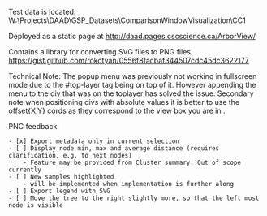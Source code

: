 Test data is located: W:\Projects\DAAD\GSP_Datasets\ComparisonWindowVisualization\CC1

Deployed as a static page at http://daad.pages.cscscience.ca/ArborView/

Contains a library for converting SVG files to PNG files
https://gist.github.com/rokotyan/0556f8facbaf344507cdc45dc3622177


Technical Note:
The popup menu was previously not working in fullscreen mode due to the #top-layer tag being on top of it. However appending the menu to the div that was on the toplayer has solved the issue. Secondary note when positioning divs with absolute values it is better to use the offset{X,Y} cords as they correspond to the view box you are in .


PNC feedback:


    - [x] Export metadata only in current selection
    - [ ] Display node min, max and average distance (requires clarification, e.g. to next nodes)
        - Feature may be provided from Cluster summary. Out of scope currently
    - [ ] New samples highlighted 
        - will be implemented when implementation is further along
    - [ ] Export legend with SVG
    - [ ] Move the tree to the right slightly more, so that the left most node is visible